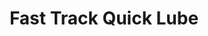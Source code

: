---
title: "Fast Track Quick Lube"
url: /clinton-township/fast-track-quick-lube/
shop: car repair
---